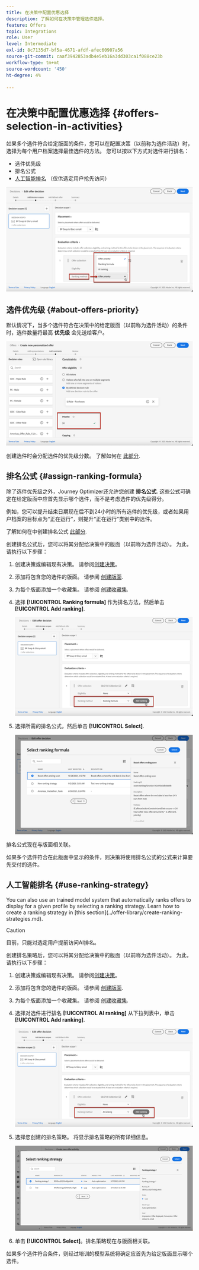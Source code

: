 ```yaml
---
title: 在决策中配置优惠选择
description: 了解如何在决策中管理选件选择。
feature: Offers
topic: Integrations
role: User
level: Intermediate
exl-id: 8c7135d7-bf5a-4671-afdf-afec60907a56
source-git-commit: caaf3942853adb4e5eb16a3dd303ca1f088ce23b
workflow-type: tm+mt
source-wordcount: '450'
ht-degree: 4%

---
```


# 在决策中配置优惠选择 {#offers-selection-in-activities}

如果多个选件符合给定版面的条件，您可以在配置决策（以前称为选件活动）时，选择为每个用户档案选择最佳选件的方法。 您可以按以下方式对选件进行排名：
* 选件优先级
* 排名公式
* [人工智能排名](#use-ranking-strategy) （仅供选定用户抢先访问）

![](../../assets/offer-rank-by.png)

## 选件优先级 {#about-offers-priority}

默认情况下，当多个选件符合在决策中的给定版面（以前称为选件活动）的条件时，选件数量将最高 **优先级** 会先送给客户。

![](../../assets/offer-priority.png)

创建选件时会分配选件的优先级分数。 了解如何在 [此部分](../offer-library/creating-personalized-offers.md).

## 排名公式 {#assign-ranking-formula}

除了选件优先级之外，Journey Optimizer还允许您创建 **排名公式**. 这些公式可确定在给定版面中应首先显示哪个选件，而不是考虑选件的优先级得分。

例如，您可以提升结束日期现在后不到24小时的所有选件的优先级，或者如果用户档案的目标点为“正在运行”，则提升“正在运行”类别中的选件。

了解如何在中创建排名公式 [此部分](../offer-library/create-ranking-formulas.md).

创建排名公式后，您可以将其分配给决策中的版面（以前称为选件活动）。 为此，请执行以下步骤：

1. 创建决策或编辑现有决策。 请参阅[创建决策](../offer-activities/create-offer-activities.md)。

1. 添加将包含您的选件的版面。 请参阅 [创建版面](../offer-library/creating-placements.md).

1. 为每个版面添加一个收藏集。 请参阅 [创建收藏集](../offer-library/creating-collections.md).

1. 选择 **[!UICONTROL Ranking formula]** 作为排名方法，然后单击 **[!UICONTROL Add ranking]**.

   ![](../../assets/offer-activity-ranking.png)

1. 选择所需的排名公式，然后单击 **[!UICONTROL Select]**.

   ![](../../assets/ranking-selection.png)

排名公式现在与版面相关联。

如果多个选件符合在此版面中显示的条件，则决策将使用排名公式的公式来计算要先交付的选件。

## 人工智能排名 {#use-ranking-strategy}

<!--If you are an [Adobe Experience Platform](https://experienceleague.adobe.com/docs/experience-platform/landing/home.html){target="_blank"} user leveraging the **Offer Decisioning** application service,-->You can also use an trained model system that automatically ranks offers to display for a given profile by selecting a ranking strategy. Learn how to create a ranking strategy in [this section](../offer-library/create-ranking-strategies.md).

>[!CAUTION]
>
>目前，只能对选定用户提前访问AI排名。

创建排名策略后，您可以将其分配给决策中的版面（以前称为选件活动）。 为此，请执行以下步骤：

1. 创建决策或编辑现有决策。 请参阅[创建决策](../offer-activities/create-offer-activities.md)。

1. 添加将包含您的选件的版面。 请参阅 [创建版面](../offer-library/creating-placements.md).

1. 为每个版面添加一个收藏集。 请参阅 [创建收藏集](../offer-library/creating-collections.md).

1. 选择对选件进行排名 **[!UICONTROL AI ranking]** 从下拉列表中，单击 **[!UICONTROL Add ranking]**.

   ![](../../assets/ranking-selection-ai-ranking.png)

1. 选择您创建的排名策略。 将显示排名策略的所有详细信息。

   ![](../../assets/ranking-selection-ai-ranking-selected.png)

1. 单击 **[!UICONTROL Select]**。排名策略现在与版面相关联。

如果多个选件符合条件，则经过培训的模型系统将确定应首先为给定版面显示哪个选件。

<!--Result? Describe the impact for the user, i.e. what's the effect of selecting this ranking strategy for this collection/placement.-->

<!--Click **[!UICONTROL Next]** to confirm and save your decision.-->
